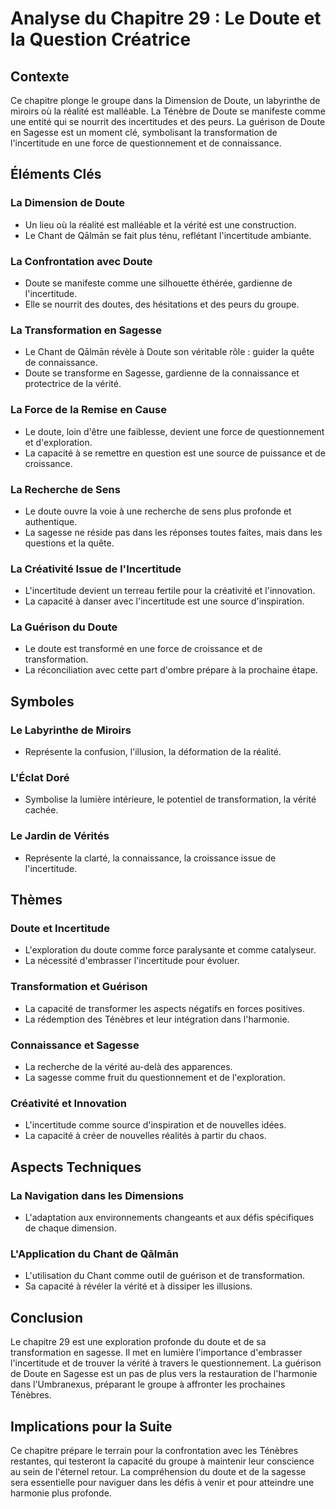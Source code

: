 # Analyse du Chapitre 29 : Le Doute et la Question Créatrice

## Contexte
Ce chapitre plonge le groupe dans la Dimension de Doute, un labyrinthe de miroirs où la réalité est malléable. La Ténèbre de Doute se manifeste comme une entité qui se nourrit des incertitudes et des peurs. La guérison de Doute en Sagesse est un moment clé, symbolisant la transformation de l'incertitude en une force de questionnement et de connaissance.

## Éléments Clés

### La Dimension de Doute
- Un lieu où la réalité est malléable et la vérité est une construction.
- Le Chant de Qālmān se fait plus ténu, reflétant l'incertitude ambiante.

### La Confrontation avec Doute
- Doute se manifeste comme une silhouette éthérée, gardienne de l'incertitude.
- Elle se nourrit des doutes, des hésitations et des peurs du groupe.

### La Transformation en Sagesse
- Le Chant de Qālmān révèle à Doute son véritable rôle : guider la quête de connaissance.
- Doute se transforme en Sagesse, gardienne de la connaissance et protectrice de la vérité.

### La Force de la Remise en Cause
- Le doute, loin d'être une faiblesse, devient une force de questionnement et d'exploration.
- La capacité à se remettre en question est une source de puissance et de croissance.

### La Recherche de Sens
- Le doute ouvre la voie à une recherche de sens plus profonde et authentique.
- La sagesse ne réside pas dans les réponses toutes faites, mais dans les questions et la quête.

### La Créativité Issue de l'Incertitude
- L'incertitude devient un terreau fertile pour la créativité et l'innovation.
- La capacité à danser avec l'incertitude est une source d'inspiration.

### La Guérison du Doute
- Le doute est transformé en une force de croissance et de transformation.
- La réconciliation avec cette part d'ombre prépare à la prochaine étape.

## Symboles

### Le Labyrinthe de Miroirs
- Représente la confusion, l'illusion, la déformation de la réalité.

### L'Éclat Doré
- Symbolise la lumière intérieure, le potentiel de transformation, la vérité cachée.

### Le Jardin de Vérités
- Représente la clarté, la connaissance, la croissance issue de l'incertitude.

## Thèmes

### Doute et Incertitude
- L'exploration du doute comme force paralysante et comme catalyseur.
- La nécessité d'embrasser l'incertitude pour évoluer.

### Transformation et Guérison
- La capacité de transformer les aspects négatifs en forces positives.
- La rédemption des Ténèbres et leur intégration dans l'harmonie.

### Connaissance et Sagesse
- La recherche de la vérité au-delà des apparences.
- La sagesse comme fruit du questionnement et de l'exploration.

### Créativité et Innovation
- L'incertitude comme source d'inspiration et de nouvelles idées.
- La capacité à créer de nouvelles réalités à partir du chaos.

## Aspects Techniques

### La Navigation dans les Dimensions
- L'adaptation aux environnements changeants et aux défis spécifiques de chaque dimension.

### L'Application du Chant de Qālmān
- L'utilisation du Chant comme outil de guérison et de transformation.
- Sa capacité à révéler la vérité et à dissiper les illusions.

## Conclusion

Le chapitre 29 est une exploration profonde du doute et de sa transformation en sagesse. Il met en lumière l'importance d'embrasser l'incertitude et de trouver la vérité à travers le questionnement. La guérison de Doute en Sagesse est un pas de plus vers la restauration de l'harmonie dans l'Umbranexus, préparant le groupe à affronter les prochaines Ténèbres.

## Implications pour la Suite

Ce chapitre prépare le terrain pour la confrontation avec les Ténèbres restantes, qui testeront la capacité du groupe à maintenir leur conscience au sein de l'éternel retour. La compréhension du doute et de la sagesse sera essentielle pour naviguer dans les défis à venir et pour atteindre une harmonie plus profonde.